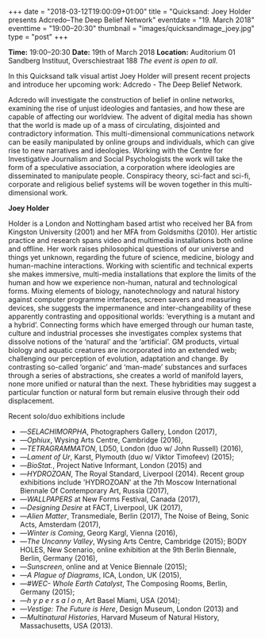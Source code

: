 +++
date = "2018-03-12T19:00:09+01:00"
title = "Quicksand: Joey Holder presents Adcredo–The Deep Belief Network"
eventdate = "19. March 2018"
eventtime = "19:00–20:30"
thumbnail = "images/quicksandimage_joey.jpg"
type = "post"
+++

**Time:** 19:00–20:30
**Date:** 19th of March 2018
**Location:** Auditorium 01
Sandberg Instituut, Overschiestraat 188
*The event is open to all.*

In this Quicksand talk visual artist Joey Holder will present recent projects and introduce her upcoming work: Adcredo - The Deep Belief Network.

Adcredo will investigate the construction of belief in online networks, examining the rise of unjust ideologies and fantasies, and how these are capable of affecting our worldview. The advent of digital media has shown that the world is made up of a mass of circulating, disjointed and contradictory information. This multi-dimensional communications network can be easily manipulated by online groups and individuals, which can give rise to new narratives and ideologies. Working with the Centre for Investigative Journalism and Social Psychologists the work will take the form of a speculative association, a corporation where ideologies are disseminated to manipulate people. Conspiracy theory, sci-fact and sci-fi, corporate and religious belief systems will be woven together in this multi-dimensional work.

<!--more-->

**Joey Holder**

Holder is a London and Nottingham based artist who received her BA from Kingston University (2001) and her MFA from Goldsmiths (2010). Her artistic practice and research spans video and multimedia installations both online and offline. Her work raises philosophical questions of our universe and things yet unknown, regarding the future of science, medicine, biology and human-machine interactions. Working with scientific and technical experts she makes immersive, multi-media installations that explore the limits of the human and how we experience non-human, natural and technological forms. Mixing elements of biology, nanotechnology and natural history against computer programme interfaces, screen savers and measuring devices, she suggests the impermanence and inter-changeability of these apparently contrasting and oppositional worlds: ‘everything is a mutant and a hybrid’. Connecting forms which have emerged through our human taste, culture and industrial processes she investigates complex systems that dissolve notions of the ‘natural’ and the ‘artificial’. GM products, virtual biology and aquatic creatures are incorporated into an extended web; challenging our perception of evolution, adaptation and change. By contrasting so-called ‘organic’ and ‘man-made’ substances and surfaces through a series of abstractions, she creates a world of manifold layers, none more unified or natural than the next. These hybridities may suggest a particular function or natural form but remain elusive through their odd displacement.

Recent solo/duo exhibitions include

* —*SELACHIMORPHA*, Photographers Gallery, London (2017), 
* —*Ophiux*, Wysing Arts Centre, Cambridge (2016), 
* —*TETRAGRAMMATON*, LD50, London (duo w/ John Russell) (2016), 
* —*Lament of Ur*, Karst, Plymouth (duo w/ Viktor Timofeev) (2015); 
* —*BioStat.*, Project Native Informant, London (2015) and 
* —*HYDROZOAN*, The Royal Standard, Liverpool (2014). Recent group exhibitions include 'HYDROZOAN' at the 7th Moscow International Biennale Of Contemporary Art, Russia (2017), 
* —*WALLPAPERS* at New Forms Festival, Canada (2017), 
* —*Designing Desire* at FACT, Liverpool, UK (2017), 
* —*Alien Matter*, Transmediale, Berlin (2017), The Noise of Being, Sonic Acts, Amsterdam (2017), 
* —*Winter is Coming*, Georg Kargl, Vienna (2016), 
* —*The Uncanny Valley*, Wysing Arts Centre, Cambridge (2015); BODY HOLES, New Scenario, online exhibition at the 9th Berlin Biennale, Berlin, Germany (2016), 
* —*Sunscreen*, online and at Venice Biennale (2015); 
* —*A Plague of Diagrams*, ICA, London, UK (2015), 
* —*#WEC- Whole Earth Catalyst*, The Composing Rooms, Berlin, Germany (2015); 
* —*h y p e r s a l o n*, Art Basel Miami, USA (2014); 
* —*Vestige: The Future is Here*, Design Museum, London (2013) and 
* —*Multinatural Histories*, Harvard Museum of Natural History, Massachusetts, USA (2013).